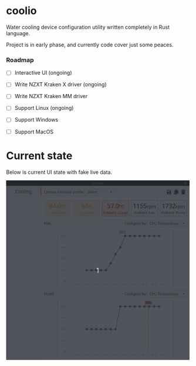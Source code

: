 # coolio
Water cooling device configuration utility written completely in Rust language.

Project is in early phase, and currently code cover just some peaces. 

### Roadmap
- [ ] Interactive UI (ongoing)
- [ ] Write NZXT Kraken X driver (ongoing)
- [ ] Write NZXT Kraken MM driver
- [ ] Support Linux (ongoing)
- [ ] Support Windows
- [ ] Support MacOS


# Current state

Below is current UI state with fake live data.

<img src="https://github.com/coolio-rs/coolio/blob/master/doc/sample.gif?raw=true" width="500">